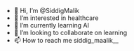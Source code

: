 - 👋 Hi, I’m @SiddigMalik
- 👀 I’m interested in healthcare 
- 🌱 I’m currently learning AI
- 💞️ I’m looking to collaborate on learning 
- 📫 How to reach me siddig_maalik__


<!---
SiddigMalik/SiddigMalik is a ✨ special ✨ repository because its `README.md` (this file) appears on your GitHub profile.
You can click the Preview link to take a look at your changes.
--->
